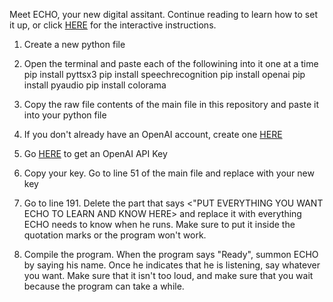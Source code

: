 Meet ECHO, your new digital assitant. Continue reading to learn how to set it up, or click [HERE](https://scratch.mit.edu/projects/887050449/) for the interactive instructions.

1. Create a new python file
2. Open the terminal and paste each of the followining into it one at a time
     pip install pyttsx3
     pip install speechrecognition
     pip install openai
     pip install pyaudio
     pip install colorama

3. Copy the raw file contents of the main file in this repository and paste it into your python file
4. If you don't already have an OpenAI account, create one [HERE](https://platform.openai.com/signup)
5. Go [HERE](https://openai.com/blog/openai-api) to get an OpenAI API Key
6. Copy your key. Go to line 51 of the main file and replace <YOUR-OPENAI-KEY-HERE> with your new key
7. Go to line 191. Delete the part that says <"PUT EVERYTHING YOU WANT ECHO TO LEARN AND KNOW HERE> and replace it with everything ECHO needs to know when he runs. Make sure to put it inside the quotation marks or the program won't work.
8. Compile the program. When the program says "Ready", summon ECHO by saying his name. Once he indicates that he is listening, say whatever you want. Make sure that it isn't too loud, and make sure that you wait because the program can take a while.
